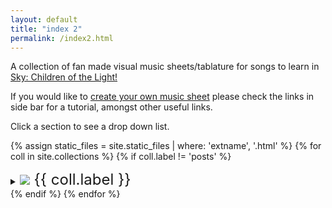 ```yaml
---
layout: default
title: "index 2"
permalink: /index2.html
---
```


<p>A collection of fan made visual music sheets/tablature for songs to learn in <a href="https://thatskygame.com/">Sky: Children of the Light!</a></p>
<p>If you would like to <a href="./make-your-own-sheet.html">create your own music sheet</a> please check the links in side bar for a tutorial, amongst other useful links.</p>
Click a section to see a drop down list.

{% assign static_files = site.static_files | where: 'extname', '.html' %}
{% for coll in site.collections %}
{% if coll.label != 'posts' %}
<details>
  <summary><font size="5"><img src="{{ site.baseurl | escape }}/assets/images/categories/{{ coll.label }}/{{ coll.label }}.png"> {{ coll.label }} </font></summary>
  <ul>
  {% for file in static_files %}
     {% if file.path contains ('songs/'+coll.label) %}
    <li><a href="/songs/{{ file.path | escape }}">{{ file.basename }}</a> </li>
  {% endif %}
{% endfor %}
  </ul>
</details>
{% endif %}
{% endfor %}


